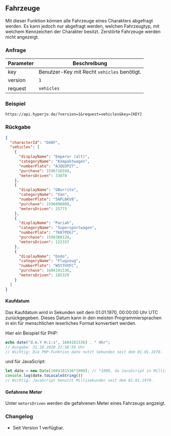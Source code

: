 ## Fahrzeuge

Mit dieser Funktion können alle Fahrzeuge eines Charakters abgefragt werden. Es kann jedoch nur abgefragt werden, welchen Fahrzeugtyp, mit welchem Kennzeichen der Charakter besitzt. Zerstörte Fahrzeuge werden nicht angezeigt.

### Anfrage

| Parameter | Beschreibung |
| --- | --- |
| key | Benutzer-Key mit Recht `vehicles` benötigt. |
| version | `1` |
| request | `vehicles` |

### Beispiel

`https://api.hyperjo.de/?version=1&request=vehicles&key=[KEY]`

### Rückgabe

```json
{
  "characterId": "D48F",
  "vehicles": [
    {
      "displayName": "Emperor (alt)",
      "categoryName": "Kompaktwagen",
      "numberPlate": "AJQU3PZ7",
      "purchase": 1596716594,
      "metersDriven": 33878
    },
    {
      "displayName": "GBurrito",
      "categoryName": "Van",
      "numberPlate": "5APL6KV8",
      "purchase": 1596896809,
      "metersDriven": 25773
    },
    {
      "displayName": "Pariah",
      "categoryName": "Supersportwagen",
      "numberPlate": "7687PDG7",
      "purchase": 1598380128,
      "metersDriven": 122337
    },
    {
      "displayName": "Dodo",
      "categoryName": "Flugzeug",
      "numberPlate": "W5Y3VXFC",
      "purchase": 1604181536,
      "metersDriven": 165329
    }
  ]
}
```

#### Kaufdatum
Das Kaufdatum wird in Sekunden seit dem 01.01.1970, 00:00:00 Uhr UTC zurückgegeben. Dieses Datum kann 
in den meisten Programmiersprachen in ein für menschlichen leserliches Format konvertiert werden.

Hier ein Beispiel für PHP:
```php
echo date("d.m.Y H:i:s", 1604181536) . " Uhr";
// Ausgabe: 31.10.2020 22:58:56 Uhr
// Wichtig: Die PHP-Funktion date nutzt Sekunden seit dem 01.01.1970.
```
und für JavaScript:
```javascript
let date = new Date(1604181536*1000); // *1000, da JavaScript in Millisekunden rechnet.
console.log(date.toLocaleString())
// Wichtig: JavaScript benutzt Millisekunden seit dem 01.01.1970.
```

#### Gefahrene Meter
Unter `metersDriven` werden die gefahrenen Meter eines Fahrzeugs angzeigt.

### Changelog

- Seit Version 1 verfügbar.